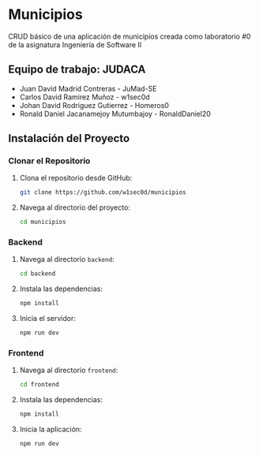 # Municipios
CRUD básico de una aplicación de municipios creada como laboratorio #0 de la asignatura
Ingeniería de Software II

## Equipo de trabajo: JUDACA
- Juan David Madrid Contreras - JuMad-SE
- Carlos David Ramirez Muñoz - w1sec0d
- Johan David Rodriguez Gutierrez - Homeros0
- Ronald Daniel Jacanamejoy Mutumbajoy - RonaldDaniel20

## Instalación del Proyecto

### Clonar el Repositorio

1. Clona el repositorio desde GitHub:
    ```sh
    git clone https://github.com/w1sec0d/municipios
    ```

2. Navega al directorio del proyecto:
    ```sh
    cd municipios
    ```

### Backend

1. Navega al directorio `backend`:
    ```sh
    cd backend
    ```

2. Instala las dependencias:
    ```sh
    npm install
    ```

3. Inicia el servidor:
    ```sh
    npm run dev
    ```

### Frontend

1. Navega al directorio `frontend`:
    ```sh
    cd frontend
    ```

2. Instala las dependencias:
    ```sh
    npm install
    ```

3. Inicia la aplicación:
    ```sh
    npm run dev
    ```
